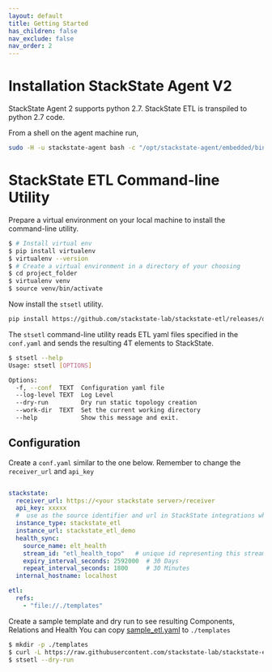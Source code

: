 ```yaml
---
layout: default
title: Getting Started
has_children: false
nav_exclude: false
nav_order: 2
---
```



# Installation StackState Agent V2

StackState Agent 2 supports python 2.7.  StackState ETL is transpiled to python 2.7 code.

From a shell on the agent machine run,

```bash 
sudo -H -u stackstate-agent bash -c "/opt/stackstate-agent/embedded/bin/pip install https://github.com/stackstate-lab/stackstate-etl/releases/download/v0.0.1/stackstate-etl-py27-0.1.0.tar.gz"

```

#  StackState ETL Command-line Utility


Prepare a virtual environment on your local machine to install the command-line utility.

```bash
$ # Install virtual env
$ pip install virtualenv
$ virtualenv --version
$ # Create a virtual environment in a directory of your choosing 
$ cd project_folder
$ virtualenv venv
$ source venv/bin/activate
```

Now install the `stsetl` utility.

```bash
pip install https://github.com/stackstate-lab/stackstate-etl/releases/download/0.1.0/stackstate-etl-0.1.0.tar.gz
```

The `stsetl` command-line utility reads ETL yaml files specified in the `conf.yaml` and sends the resulting 4T elements
to StackState.

```bash
$ stsetl --help
Usage: stsetl [OPTIONS]

Options:
  -f, --conf  TEXT  Configuration yaml file
  --log-level TEXT  Log Level
  --dry-run         Dry run static topology creation
  --work-dir  TEXT  Set the current working directory
  --help            Show this message and exit.
```

## Configuration

Create a `conf.yaml` similar to the one below. Remember to change the `receiver_url` and `api_key`

```yaml

stackstate:
  receiver_url: https://<your stackstate server>/receiver
  api_key: xxxxx
  #  use as the source identifier and url in StackState integrations when creating a Custom Synchronzation instance.
  instance_type: stackstate_etl
  instance_url: stackstate_etl_demo
  health_sync:
    source_name: elt_health
    stream_id: "etl_health_topo"   # unique id representing this stream instance
    expiry_interval_seconds: 2592000  # 30 Days
    repeat_interval_seconds: 1800     # 30 Minutes
  internal_hostname: localhost

etl:
  refs:
    - "file://./templates"
```

Create a sample template and dry run to see resulting Components, Relations and Health
You can copy [sample_etl.yaml](https://raw.githubusercontent.com/stackstate-lab/stackstate-etl/master/tests/sample_etl.yaml) to `./templates`

```bash
$ mkdir -p ./templates
$ curl -L https://raw.githubusercontent.com/stackstate-lab/stackstate-etl/master/tests/sample_etl.yaml -o ./template/sample_etl.yaml
$ stsetl --dry-run   
```
